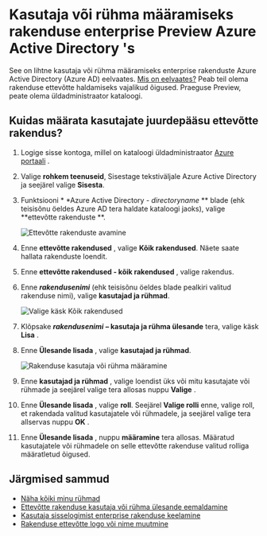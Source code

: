 <properties
    pageTitle="Kasutaja või rühma määramiseks rakenduse enterprise Preview Azure Active Directory | Microsoft Azure'i"
    description="Ettevõtte rakenduse määrata Azure Active Directory selle kasutaja või rühma valimine"
    services="active-directory"
    documentationCenter=""
    authors="curtand"
    manager="femila"
    editor=""/>

<tags
    ms.service="active-directory"
    ms.workload="identity"
    ms.tgt_pltfrm="na"
    ms.devlang="na"
    ms.topic="article"
    ms.date="10/03/2016"
    ms.author="curtand"/>

# <a name="assign-a-user-or-group-to-an-enterprise-app-in-azure-active-directory-preview"></a>Kasutaja või rühma määramiseks rakenduse enterprise Preview Azure Active Directory 's

See on lihtne kasutaja või rühma määramiseks enterprise rakenduste Azure Active Directory (Azure AD) eelvaates. [Mis on eelvaates?](active-directory-preview-explainer.md) Peab teil olema rakenduse ettevõtte haldamiseks vajalikud õigused. Praeguse Preview, peate olema üldadministraator kataloogi.

## <a name="how-do-i-assign-user-access-to-an-enterprise-app"></a>Kuidas määrata kasutajate juurdepääsu ettevõtte rakendus?

1. Logige sisse kontoga, millel on kataloogi üldadministraator [Azure portaali](https://portal.azure.com) .

2. Valige **rohkem teenuseid**, Sisestage tekstiväljale Azure Active Directory ja seejärel valige **Sisesta**.

3. Funktsiooni * *Azure Active Directory - *directoryname* ** blade (ehk teisisõnu öeldes Azure AD tera haldate kataloogi jaoks), valige **ettevõtte rakenduste **.

    ![Ettevõtte rakenduste avamine](./media/active-directory-coreapps-assign-user-azure-portal/open-enterprise-apps.png)

4. Enne **ettevõtte rakendused** , valige **Kõik rakendused**. Näete saate hallata rakenduste loendit.

5. Enne **ettevõtte rakendused - kõik rakendused** , valige rakendus.

6. Enne ***rakendusenimi*** (ehk teisisõnu öeldes blade pealkiri valitud rakenduse nimi), valige **kasutajad ja rühmad**.

    ![Valige käsk Kõik rakendused](./media/active-directory-coreapps-assign-user-azure-portal/select-app-users.png)

7. Klõpsake ***rakendusenimi*** **– kasutaja ja rühma ülesande** tera, valige käsk **Lisa** .

8. Enne **Ülesande lisada** , valige **kasutajad ja rühmad**.

    ![Rakenduse kasutaja või rühma määramine](./media/active-directory-coreapps-assign-user-azure-portal/assign-users.png)

9. Enne **kasutajad ja rühmad** , valige loendist üks või mitu kasutajate või rühmade ja seejärel valige tera allosas nuppu **Valige** .

10. Enne **Ülesande lisada** , valige **roll**. Seejärel **Valige rolli** enne, valige roll, et rakendada valitud kasutajatele või rühmadele, ja seejärel valige tera allservas nuppu **OK** .

11. Enne **Ülesande lisada** , nuppu **määramine** tera allosas. Määratud kasutajatele või rühmadele on selle ettevõtte rakenduse valitud rolliga määratletud õigused.

## <a name="next-steps"></a>Järgmised sammud

- [Näha kõiki minu rühmad](active-directory-groups-view-azure-portal.md)
- [Ettevõtte rakenduse kasutaja või rühma ülesande eemaldamine](active-directory-coreapps-remove-assignment-azure-portal.md)
- [Kasutaja sisselogimist enterprise rakenduse keelamine](active-directory-coreapps-disable-app-azure-portal.md)
- [Rakenduse ettevõtte logo või nime muutmine](active-directory-coreapps-change-app-logo-user-azure-portal.md)
